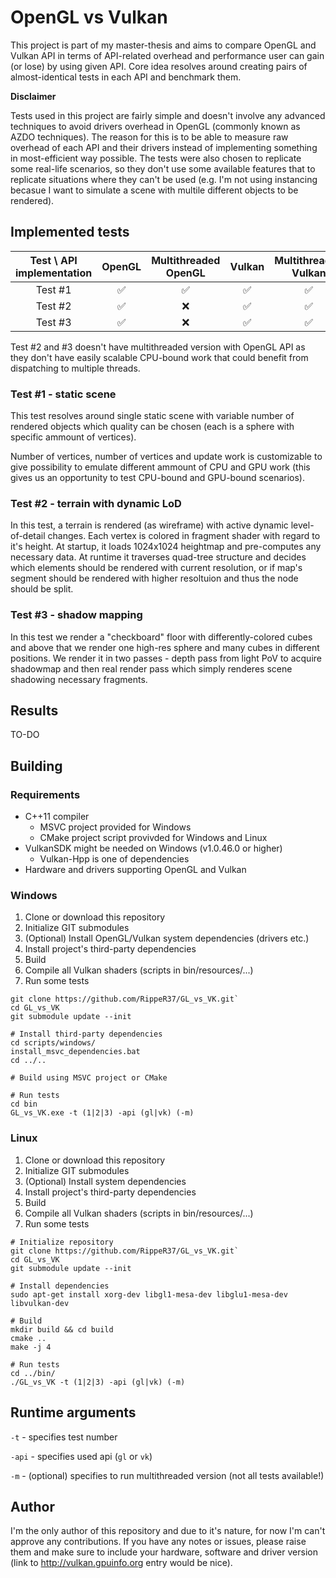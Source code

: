 OpenGL vs Vulkan
================

This project is part of my master-thesis and aims to compare OpenGL and Vulkan API in terms of API-related overhead and performance user can gain (or lose) by using given API. Core idea resolves around creating pairs of almost-identical tests in each API and benchmark them.


**Disclaimer**

Tests used in this project are fairly simple and doesn't involve any advanced techniques to avoid drivers overhead in OpenGL (commonly known as AZDO techniques). The reason for this is to be able to measure raw overhead of each API and their drivers instead of implementing something in most-efficient way possible. The tests were also chosen to replicate some real-life scenarios, so they don't use some available features that to replicate situations where they can't be used (e.g. I'm not using instancing becasue I want to simulate a scene with multile different objects to be rendered).


## Implemented tests


| Test \ API implementation | OpenGL | Multithreaded OpenGL | Vulkan | Multithreaded Vulkan |
| :---: | :---: | :---: | :---: | :---: |
| Test #1 | ✅ | ✅ | ✅ | ✅ |
| Test #2 | ✅ | ❌ | ✅ | ✅ |
| Test #3 | ✅ | ❌ | ✅ | ✅ |

Test #2 and #3 doesn't have multithreaded version with OpenGL API as they don't have easily scalable CPU-bound work that could benefit from dispatching to multiple threads.


### Test #1 - static scene

This test resolves around single static scene with variable number of rendered objects which quality can be chosen (each is a sphere with specific ammount of vertices).

Number of vertices, number of vertices and update work is customizable to give possibility to emulate different ammount of CPU and GPU work (this gives us an opportunity to test CPU-bound and GPU-bound scenarios).


### Test #2 - terrain with dynamic LoD

In this test, a terrain is rendered (as wireframe) with active dynamic level-of-detail changes. Each vertex is colored in fragment shader with regard to it's height. At startup, it loads 1024x1024 heightmap and pre-computes any necessary data. At runtime it traverses quad-tree structure and decides which elements should be rendered with current resolution, or if map's segment should be rendered with higher resoltuion and thus the node should be split.


### Test #3 - shadow mapping 

In this test we render a "checkboard" floor with differently-colored cubes and above that we render one high-res sphere and many cubes in different positions. We render it in two passes - depth pass from light PoV to acquire shadowmap and then real render pass which simply renderes scene shadowing necessary fragments.


## Results

TO-DO


## Building

### Requirements

* C++11 compiler
  * MSVC project provided for Windows
  * CMake project script provivded for Windows and Linux
* VulkanSDK might be needed on Windows (v1.0.46.0 or higher)
  * Vulkan-Hpp is one of dependencies
* Hardware and drivers supporting OpenGL and Vulkan


### Windows

1. Clone or download this repository
2. Initialize GIT submodules
3. (Optional) Install OpenGL/Vulkan system dependencies (drivers etc.)
4. Install project's third-party dependencies
5. Build
6. Compile all Vulkan shaders (scripts in bin/resources/...)
7. Run some tests

```
git clone https://github.com/RippeR37/GL_vs_VK.git`
cd GL_vs_VK
git submodule update --init

# Install third-party dependencies
cd scripts/windows/
install_msvc_dependencies.bat
cd ../..

# Build using MSVC project or CMake

# Run tests
cd bin
GL_vs_VK.exe -t (1|2|3) -api (gl|vk) (-m)
```


### Linux

1. Clone or download this repository
2. Initialize GIT submodules
3. (Optional) Install system dependencies
4. Install project's third-party dependencies
5. Build
6. Compile all Vulkan shaders (scripts in bin/resources/...)
7. Run some tests

```
# Initialize repository
git clone https://github.com/RippeR37/GL_vs_VK.git`
cd GL_vs_VK
git submodule update --init

# Install dependencies
sudo apt-get install xorg-dev libgl1-mesa-dev libglu1-mesa-dev libvulkan-dev

# Build
mkdir build && cd build
cmake ..
make -j 4

# Run tests
cd ../bin/
./GL_vs_VK -t (1|2|3) -api (gl|vk) (-m)
```

## Runtime arguments

`-t` - specifies test number

`-api` - specifies used api (`gl` or `vk`)

`-m` - (optional) specifies to run multithreaded version (not all tests available!)


## Author

I'm the only author of this repository and due to it's nature, for now I'm can't approve any contributions. If you have any notes or issues, please raise them and make sure to include your hardware, software and driver version (link to http://vulkan.gpuinfo.org entry would be nice).
